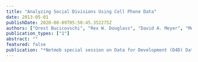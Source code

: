 ```yaml
---
title: "Analyzing Social Divisions Using Cell Phone Data"
date: 2013-05-01
publishDate: 2020-08-09T05:50:45.352275Z
authors: ["Orest Bucicovschi", "Rex W. Douglass", "David A. Meyer", "Megha Ram", "David Rideout", "Dongjin Song"]
publication_types: ["1"]
abstract: ""
featured: false
publication: "*Netmob special session on Data for Development (D4D) Data Challenge*"
---
```


